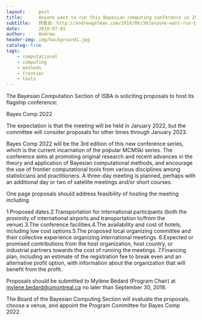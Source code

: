 ```yaml
---
layout:     post
title:      Anyone want to run this Bayesian computing conference in 2022?
subtitle:   转载自：http://andrewgelman.com/2018/06/30/anyone-want-run-bayesian-computing-conference-2022/
date:       2018-07-01
author:     Andrew
header-img: img/background1.jpg
catalog: true
tags:
    - computational
    - computing
    - methods
    - frontier
    - tools
---
```


The Bayesian Computation Section of ISBA is soliciting proposals to host its flagship conference:

Bayes Comp 2022

The expectation is that the meeting will be held in January 2022, but the committee will consider proposals for other times through January 2023. 

Bayes Comp 2022 will be the 3rd edition of this new conference series, which is the current incarnation of the popular MCMSki series. The conference aims at promoting original research and recent advances in the theory and application of Bayesian computational methods, and encourage the use of frontier computational tools from various disciplines among statisticians and practitioners. A three-day meeting is planned, perhaps with an additional day or two of satellite meetings and/or short courses.

One page proposals should address feasibility of hosting the meeting including 

1.Proposed dates.2.Transportation for international participants (both the proximity of international airports and transportation to/from the venue).3.The conference facilities.4.The availability and cost of hotels, including low cost options.5.The proposed local organizing committee and their collective experience organizing international meetings. 6.Expected or promised contributions from the host organization, host country, or industrial partners towards the cost of running the meetings. 7.Financing plan, including an estimate of the registration fee to break even and an alternative profit option, with information about the organization that will benefit from the profit. 

Proposals should be submitted to Mylène Bédard (Program Chair) at mylene.bedard@umontreal.ca no later than September 30, 2018.

The Board of the Bayesian Computing Section will evaluate the proposals, choose a venue, and appoint the Program Committee for Bayes Comp 2022.
